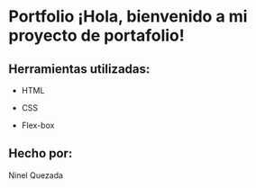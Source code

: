 # Portfolio ¡Hola, bienvenido a mi proyecto de portafolio! 
## Herramientas utilizadas:

* HTML

* CSS

* Flex-box

## Hecho por:

Ninel Quezada

